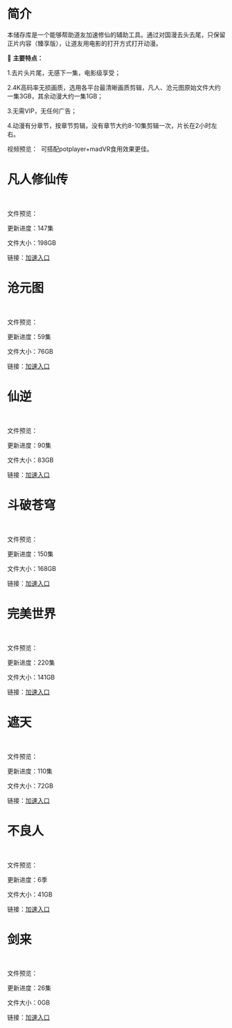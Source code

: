 # 简介
本储存库是一个能够帮助道友加速修仙的辅助工具。通过对国漫去头去尾，只保留正片内容（臻享版），让道友用电影的打开方式打开动漫。

🌟 **主要特点：**

1.去片头片尾，无感下一集，电影级享受；

2.4K高码率无损画质，选用各平台最清晰画质剪辑，凡人、沧元图原始文件大约一集3GB，其余动漫大约一集1GB；

3.无需VIP，无任何广告；

4.动漫有分章节，按章节剪辑，没有章节大约8-10集剪辑一次，片长在2小时左右。

视频预览：
<img src="img/demo.png"  alt=""/>
可搭配potplayer+madVR食用效果更佳。

# 凡人修仙传

<img src="img/凡人修仙传.jpg"  alt=""/>
<img src="img/凡人修仙传2.jpg"  alt=""/>

文件预览：
<img src="img/凡人修仙传_.jpg"  alt=""/>

更新进度：147集

文件大小：198GB

链接：[加速入口](https://pan.quark.cn/s/3e31b4c24b30)


# 沧元图
<img src="img/沧元图.jpg"  alt=""/>
<img src="img/沧元图2.jpg"  alt=""/>

文件预览：
<img src="img/沧元图_.jpg"  alt=""/>

更新进度：59集

文件大小：76GB

链接：[加速入口](https://pan.quark.cn/s/917309a062d3)


# 仙逆
<img src="img/仙逆.jpg"  alt=""/>
<img src="img/仙逆2.jpg"  alt=""/>

文件预览：
<img src="img/仙逆_.jpg"  alt=""/>

更新进度：90集

文件大小：83GB

链接：[加速入口](https://pan.quark.cn/s/571ee96b706b)

# 斗破苍穹
<img src="img/斗破苍穹.jpg"  alt=""/>
<img src="img/斗破苍穹2.jpg"  alt=""/>

文件预览：
<img src="img/斗破苍穹_.jpg"  alt=""/>

更新进度：150集

文件大小：168GB

链接：[加速入口](https://pan.quark.cn/s/7b2cf834b973)

# 完美世界
<img src="img/完美世界.jpg"  alt=""/>
<img src="img/完美世界2.jpg"  alt=""/>

文件预览：
<img src="img/完美世界_.jpg"  alt=""/>

更新进度：220集

文件大小：141GB

链接：[加速入口](https://pan.quark.cn/s/e6ab92710ed3)

# 遮天
<img src="img/遮天.jpg"  alt=""/>
<img src="img/遮天2.jpg"  alt=""/>

文件预览：
<img src="img/遮天_.jpg"  alt=""/>

更新进度：110集

文件大小：72GB

链接：[加速入口](https://pan.quark.cn/s/7f9011284b60)

# 不良人
<img src="img/不良人.jpg"  alt=""/>
<img src="img/不良人2.jpg"  alt=""/>

文件预览：
<img src="img/不良人_.jpg"  alt=""/>

更新进度：6季

文件大小：41GB

链接：[加速入口](https://pan.quark.cn/s/3c35e368229e)

# 剑来
<img src="img/剑来.jpg"  alt=""/>
<img src="img/剑来2.jpg"  alt=""/>

文件预览：
<img src="img/剑来_.jpg"  alt=""/>

更新进度：26集

文件大小：0GB

链接：[加速入口]()